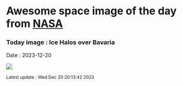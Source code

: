 
# Awesome space image of the day from [NASA](https://api.nasa.gov/)

### Today image : Ice Halos over Bavaria
Date : 2023-12-20

![](https://apod.nasa.gov/apod/image/2312/BavarianHalos_Werner_960.jpg)

<small>Latest update : Wed Dec 20 20:13:42 2023</small>
        